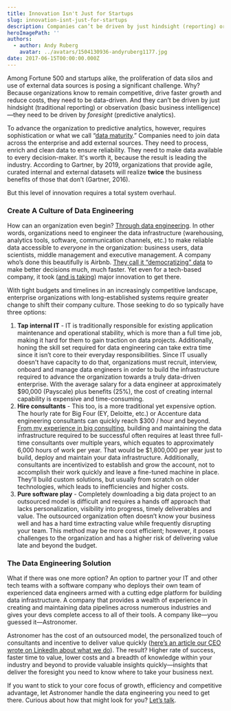 ```yaml
---
title: Innovation Isn't Just for Startups
slug: innovation-isnt-just-for-startups
description: Companies can’t be driven by just hindsight (reporting) or observation (basic business intelligence)—they need to be driven by foresight (predictive analytics).
heroImagePath: ''
authors:
  - author: Andy Ruberg
    avatar: ../avatars/1504130936-andyruberg1177.jpg
date: 2017-06-15T00:00:00.000Z
---
```


Among Fortune 500 and startups alike, the proliferation of data silos and use of external data sources is posing a significant challenge. Why? Because organizations know to remain competitive, drive faster growth and reduce costs, they need to be data-driven. And they can’t be driven by just hindsight (traditional reporting) or observation (basic business intelligence)—they need to be driven by _foresight_ (predictive analytics).

To advance the organization to predictive analytics, however, requires sophistication or what we call “[data maturity](https://www.astronomer.io/data-assessment).” Companies need to join data across the enterprise and add external sources. They need to process, enrich and clean data to ensure reliability. They need to make data available to every decision-maker. It's worth it, because the result is leading the industry. According to Gartner, by 2019, organizations that provide agile, curated internal and external datasets will realize **twice** the business benefits of those that don’t (Gartner, 2016).

But this level of innovation requires a total system overhaul. &nbsp;

### Create A Culture of Data Engineering

How can an organization even begin? [Through data engineering](https://www.astronomer.io/blog/airflow-and-the-future-of-data-engineering). In other words, organizations need to engineer the data infrastructure (warehousing, analytics tools, software, communication channels, etc.) to make reliable data accessible to _everyone_ in the organization: business users, data scientists, middle management and executive management. A company who’s done this beautifully is Airbnb. [They call it “democratizing” data](https://medium.com/airbnb-engineering/democratizing-data-at-airbnb-852d76c51770) to make better decisions much, much faster. Yet even for a tech-based company, it took ([and is taking](https://medium.com/airbnb-engineering/how-airbnb-democratizes-data-science-with-data-university-3eccc71e073a)) major innovation to get there.

With tight budgets and timelines in an increasingly competitive landscape, enterprise organizations with long-established systems require greater change to shift their company culture. Those seeking to do so typically have three options:

1. **Tap internal IT** - IT is traditionally responsible for existing application maintenance and operational stability, which is more than a full time job, making it hard for them to gain traction on data projects. Additionally, honing the skill set required for data engineering can take extra time since it isn’t core to their everyday responsibilities. Since IT usually doesn't have capacity to do that, organizations must recruit, interview, onboard and manage data engineers in order to build the infrastructure required to advance the organization towards a truly data-driven enterprise. With the average salary for a data engineer at approximately $90,000 (Payscale) plus benefits (25%), the cost of creating internal capability is expensive and time-consuming.&nbsp;
2. **Hire consultants** - This too, is a more traditional yet expensive option. The hourly rate for Big Four (EY, Deloitte, etc.) or Accenture data engineering consultants can quickly reach $300 / hour and beyond. [From my experience in big consulting](https://www.astronomer.io/blog/why-i-left-big-consulting-for-a-startup), building and maintaining the data infrastructure required to be successful often requires at least three full-time consultants over multiple years, which equates to approximately 6,000 hours of work per year. That would be $1,800,000 per year just to build, deploy and maintain your data infrastructure. Additionally, consultants are incentivized to establish and grow the account, not to accomplish their work quickly and leave a fine-tuned machine in place. They'll build custom solutions, but usually from scratch on older technologies, which leads to inefficiencies and higher costs.
3. **Pure software play** - Completely downloading a big data project to an outsourced model is difficult and requires a hands off approach that lacks personalization, visibility into progress, timely deliverables and value. The outsourced organization often doesn’t know your business well and has a hard time extracting value while frequently disrupting your team. This method may be more cost efficient; however, it poses challenges to the organization and has a higher risk of delivering value late and beyond the budget.

### The Data Engineering Solution

What if there was one more option? An option to partner your IT and other tech teams with a software company who deploys their own team of experienced data engineers armed with a cutting edge platform for building data infrastructure. A company that provides a wealth of experience in creating and maintaining data pipelines across numerous industries and gives your devs complete access to all of their tools. A company like—you guessed it—Astronomer.

Astronomer has the cost of an outsourced model, the personalized touch of consultants and incentive to deliver value quickly ([here’s an article our CEO wrote on LinkedIn about what we do](https://www.linkedin.com/pulse/astronomer-platform-data-engineering-ry-walker)). The result? Higher rate of success, faster time to value, lower costs and a breadth of knowledge within your industry and beyond to provide valuable insights quickly—insights that deliver the foresight you need to know where to take your business next.

If you want to stick to your core focus of growth, efficiency and competitive advantage, let Astronomer handle the data engineering you need to get there. Curious about how that might look for you? [Let’s talk](mailto:andy@astronomer.io).

